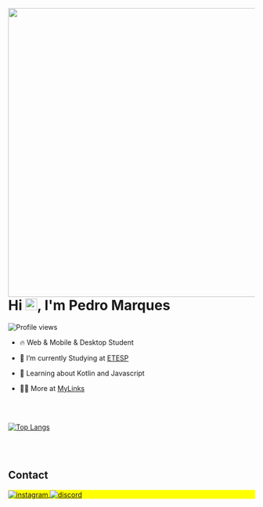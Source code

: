 <img align="right" height="590em" src="https://raw.githubusercontent.com/gist/PEDROHMCS/d14b78a8d97b33e84796a4e628567b64/raw/0f4f6898d08d0f30cf8d6b7335848afffb8bd3aa/SvgGitHubProfilePic.svg"/>
<h1 align="left">Hi <img src="https://gist.github.com/arunprakashpj/48aa20057048b46c6f9ba9d114a8b76f/raw/69a9d496f651091a509ea8d9913c4aef5c419afb/Hi.gif" height="24px">, I'm Pedro Marques</h1>
<p align="left"> <img src="https://komarev.com/ghpvc/?username=pedrohmcs&color=yellow" alt="Profile views" /> </p>

- 🔥 Web & Mobile & Desktop Student

- 🔭 I’m currently Studying at [ETESP](http://www.etesaopaulo.com.br)

- 💬 Learning about Kotlin and Javascript

- 👨‍💻 More at [MyLinks](pedrohmcs.github.io/myLinks)

<!--

<br><br>

## 🛠 &nbsp;Tech Stack

![JavaScript](https://img.shields.io/badge/-JavaScript-05122A?style=flat&logo=javascript)&nbsp;
![Node.js](https://img.shields.io/badge/-Node.js-05122A?style=flat&logo=node.js)&nbsp;
![HTML](https://img.shields.io/badge/-HTML-05122A?style=flat&logo=HTML5)&nbsp;
![CSS](https://img.shields.io/badge/-CSS-05122A?style=flat&logo=CSS3&logoColor=1572B6)&nbsp;
![React](https://img.shields.io/badge/-React-05122A?style=flat&logo=react)&nbsp;
![Git](https://img.shields.io/badge/-Git-05122A?style=flat&logo=git)&nbsp;
![GitHub](https://img.shields.io/badge/-GitHub-05122A?style=flat&logo=github)&nbsp;
![Markdown](https://img.shields.io/badge/-Markdown-05122A?style=flat&logo=markdown)&nbsp;
![Visual Studio Code](https://img.shields.io/badge/-Visual%20Studio%20Code-05122A?style=flat&logo=visual-studio-code&logoColor=007ACC)&nbsp;
![PostgreSQL](https://img.shields.io/badge/-PostgreSQL-05122A?style=flat&logo=postgresql)&nbsp;
![SQLite](https://img.shields.io/badge/-SQLite-05122A?style=flat&logo=sqlite)&nbsp;

<br><br>

## ⚙️ &nbsp;GitHub Analytics

<p align="left">
<img width="530em" src="https://github-readme-stats.vercel.app/api?username=maykbrito&show_icons=true&theme=vision-friendly-dark" alt="maykbrito's stats"/>
<img width="530em" src="https://github-readme-stats.vercel.app/api/top-langs/?username=maykbrito&layout=compact&theme=vision-friendly-dark" alt="maykbrito's most languages"/>
</p>
-->
<br>
<br>

[![Top Langs](https://github-readme-stats.vercel.app/api/top-langs/?username=pedrohmcs&layout=compact&theme=tokyonight)](https://github.com/anuraghazra/github-readme-stats)

<br><br>

## Contact

<p align="left" style="background:yellow">
<a href="https://instagram.com/pedroh_mrqs" target="_blank">
   <img align="center" src="https://img.shields.io/badge/-pedroh_mrqs-05122A?style=flat&logo=instagram" alt="instagram"/>
</a>
<a href="https://discordapp.com/users/_d4rk1n" target="_blank">
   <img align="center" src="https://img.shields.io/badge/-__d4rk1n-05122A?style=flat&logo=discord" alt="discord"/>
</a>
  
</p>

<!--

<img width="490em" src="https://github-readme-twitter-gazf.vercel.app/api?id=maykbrito&layout=wide&show_reply=off&show_retweet=off" />


**maykbrito/maykbrito** is a ✨ _special_ ✨ repository because its `README.md` (this file) appears on your GitHub profile.

Here are some ideas to get you started:

- 🔭 I’m currently working on ...
- 🌱 I’m currently learning ...
- 👯 I’m looking to collaborate on ...
- 🤔 I’m looking for help with ...
- 💬 Ask me about ...
- 📫 How to reach me: ...
- 😄 Pronouns: ...
- ⚡ Fun fact: ...
-->
